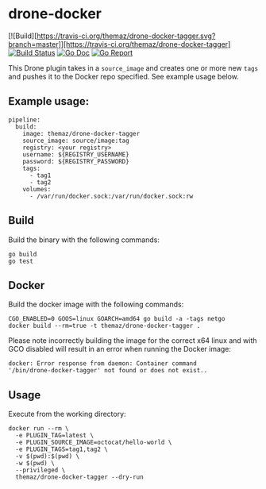 # drone-docker

[![Build][https://travis-ci.org/themaz/drone-docker-tagger.svg?branch=master]][https://travis-ci.org/themaz/drone-docker-tagger]
[![Build Status](http://beta.drone.io/api/badges/themaz/drone-docker-tagger/status.svg)](http://beta.drone.io/themaz/drone-docker-tagger)
[![Go Doc](https://godoc.org/github.com/themaz/drone-docker-tagger?status.svg)](http://godoc.org/github.com/themaz/drone-docker-tagger)
[![Go Report](https://goreportcard.com/badge/github.com/themaz/drone-docker-tagger)](https://goreportcard.com/report/github.com/themaz/drone-docker-tagger)

This Drone plugin takes in a `source_image` and creates one or more new `tags` and pushes it to the Docker repo specified. See example usage below.

## Example usage:

```
pipeline:
  build:
    image: themaz/drone-docker-tagger
    source_image: source/image:tag
    registry: <your registry>
    username: ${REGISTRY_USERNAME}
    password: ${REGISTRY_PASSWORD}
    tags:
      - tag1
      - tag2
    volumes:
      - /var/run/docker.sock:/var/run/docker.sock:rw
```

## Build

Build the binary with the following commands:

```
go build
go test
```

## Docker

Build the docker image with the following commands:

```
CGO_ENABLED=0 GOOS=linux GOARCH=amd64 go build -a -tags netgo
docker build --rm=true -t themaz/drone-docker-tagger .
```

Please note incorrectly building the image for the correct x64 linux and with
GCO disabled will result in an error when running the Docker image:

```
docker: Error response from daemon: Container command
'/bin/drone-docker-tagger' not found or does not exist..
```

## Usage

Execute from the working directory:

```
docker run --rm \
  -e PLUGIN_TAG=latest \
  -e PLUGIN_SOURCE_IMAGE=octocat/hello-world \
  -e PLUGIN_TAGS=tag1,tag2 \
  -v $(pwd):$(pwd) \
  -w $(pwd) \
  --privileged \
  themaz/drone-docker-tagger --dry-run
```
